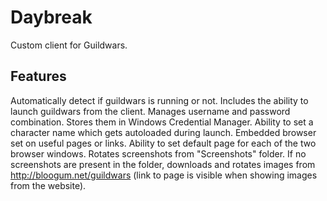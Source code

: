 # Daybreak
Custom client for Guildwars.

## Features
Automatically detect if guildwars is running or not. Includes the ability to launch guildwars from the client.
Manages username and password combination. Stores them in Windows Credential Manager.
Ability to set a character name which gets autoloaded during launch.
Embedded browser set on useful pages or links.
Ability to set default page for each of the two browser windows.
Rotates screenshots from "Screenshots" folder. If no screenshots are present in the folder, downloads and rotates images from http://bloogum.net/guildwars (link to page is visible when showing images from the website).
